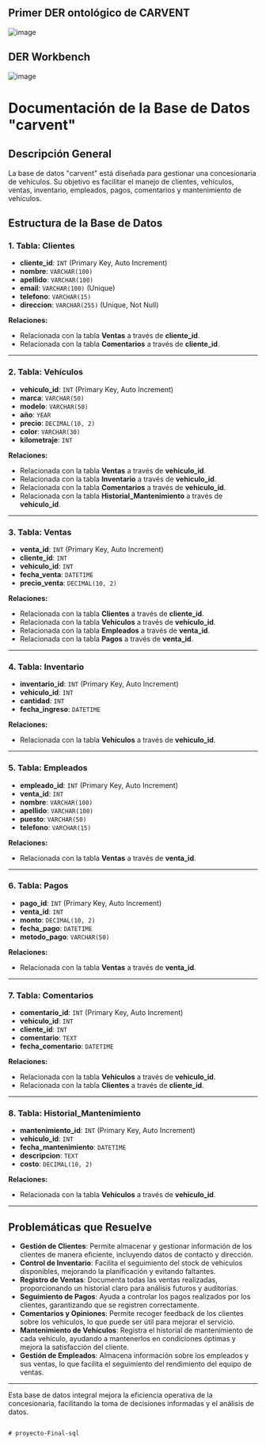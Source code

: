 ## Primer DER ontológico de CARVENT
![image](https://github.com/user-attachments/assets/ee4f9c47-83c4-40ef-8349-f68311d0c513)
## DER Workbench
![image](https://github.com/user-attachments/assets/6f04c873-8243-49e4-adc0-7d4d37f66bbc)


# Documentación de la Base de Datos "carvent"

## Descripción General
La base de datos "carvent" está diseñada para gestionar una concesionaria de vehículos. Su objetivo es facilitar el manejo de clientes, vehículos, ventas, inventario, empleados, pagos, comentarios y mantenimiento de vehículos.

## Estructura de la Base de Datos

### 1. Tabla: Clientes
- **cliente_id**: `INT` (Primary Key, Auto Increment)
- **nombre**: `VARCHAR(100)`
- **apellido**: `VARCHAR(100)`
- **email**: `VARCHAR(100)` (Unique)
- **telefono**: `VARCHAR(15)`
- **direccion**: `VARCHAR(255)` (Unique, Not Null)

**Relaciones:**
- Relacionada con la tabla **Ventas** a través de **cliente_id**.
- Relacionada con la tabla **Comentarios** a través de **cliente_id**.

---

### 2. Tabla: Vehículos
- **vehiculo_id**: `INT` (Primary Key, Auto Increment)
- **marca**: `VARCHAR(50)`
- **modelo**: `VARCHAR(50)`
- **año**: `YEAR`
- **precio**: `DECIMAL(10, 2)`
- **color**: `VARCHAR(30)`
- **kilometraje**: `INT`

**Relaciones:**
- Relacionada con la tabla **Ventas** a través de **vehiculo_id**.
- Relacionada con la tabla **Inventario** a través de **vehiculo_id**.
- Relacionada con la tabla **Comentarios** a través de **vehiculo_id**.
- Relacionada con la tabla **Historial_Mantenimiento** a través de **vehiculo_id**.

---

### 3. Tabla: Ventas
- **venta_id**: `INT` (Primary Key, Auto Increment)
- **cliente_id**: `INT`
- **vehiculo_id**: `INT`
- **fecha_venta**: `DATETIME`
- **precio_venta**: `DECIMAL(10, 2)`

**Relaciones:**
- Relacionada con la tabla **Clientes** a través de **cliente_id**.
- Relacionada con la tabla **Vehículos** a través de **vehiculo_id**.
- Relacionada con la tabla **Empleados** a través de **venta_id**.
- Relacionada con la tabla **Pagos** a través de **venta_id**.

---

### 4. Tabla: Inventario
- **inventario_id**: `INT` (Primary Key, Auto Increment)
- **vehiculo_id**: `INT`
- **cantidad**: `INT`
- **fecha_ingreso**: `DATETIME`

**Relaciones:**
- Relacionada con la tabla **Vehículos** a través de **vehiculo_id**.

---

### 5. Tabla: Empleados
- **empleado_id**: `INT` (Primary Key, Auto Increment)
- **venta_id**: `INT`
- **nombre**: `VARCHAR(100)`
- **apellido**: `VARCHAR(100)`
- **puesto**: `VARCHAR(50)`
- **telefono**: `VARCHAR(15)`

**Relaciones:**
- Relacionada con la tabla **Ventas** a través de **venta_id**.

---

### 6. Tabla: Pagos
- **pago_id**: `INT` (Primary Key, Auto Increment)
- **venta_id**: `INT`
- **monto**: `DECIMAL(10, 2)`
- **fecha_pago**: `DATETIME`
- **metodo_pago**: `VARCHAR(50)`

**Relaciones:**
- Relacionada con la tabla **Ventas** a través de **venta_id**.

---

### 7. Tabla: Comentarios
- **comentario_id**: `INT` (Primary Key, Auto Increment)
- **vehiculo_id**: `INT`
- **cliente_id**: `INT`
- **comentario**: `TEXT`
- **fecha_comentario**: `DATETIME`

**Relaciones:**
- Relacionada con la tabla **Vehículos** a través de **vehiculo_id**.
- Relacionada con la tabla **Clientes** a través de **cliente_id**.

---

### 8. Tabla: Historial_Mantenimiento
- **mantenimiento_id**: `INT` (Primary Key, Auto Increment)
- **vehiculo_id**: `INT`
- **fecha_mantenimiento**: `DATETIME`
- **descripcion**: `TEXT`
- **costo**: `DECIMAL(10, 2)`

**Relaciones:**
- Relacionada con la tabla **Vehículos** a través de **vehiculo_id**.

---

## Problemáticas que Resuelve
- **Gestión de Clientes**: Permite almacenar y gestionar información de los clientes de manera eficiente, incluyendo datos de contacto y dirección.
- **Control de Inventario**: Facilita el seguimiento del stock de vehículos disponibles, mejorando la planificación y evitando faltantes.
- **Registro de Ventas**: Documenta todas las ventas realizadas, proporcionando un historial claro para análisis futuros y auditorías.
- **Seguimiento de Pagos**: Ayuda a controlar los pagos realizados por los clientes, garantizando que se registren correctamente.
- **Comentarios y Opiniones**: Permite recoger feedback de los clientes sobre los vehículos, lo que puede ser útil para mejorar el servicio.
- **Mantenimiento de Vehículos**: Registra el historial de mantenimiento de cada vehículo, ayudando a mantenerlos en condiciones óptimas y mejora la satisfacción del cliente.
- **Gestión de Empleados**: Almacena información sobre los empleados y sus ventas, lo que facilita el seguimiento del rendimiento del equipo de ventas.

---

Esta base de datos integral mejora la eficiencia operativa de la concesionaria, facilitando la toma de decisiones informadas y el análisis de datos.
```

# proyecto-Final-sql
